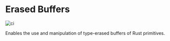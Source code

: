 # Erased Buffers

![ci](https://github.com/s22s/erased-cells/actions/workflows/CI.yml/badge.svg)

Enables the use and manipulation of type-erased buffers of Rust primitives.
